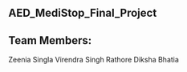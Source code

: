 AED_MediStop_Final_Project
--------------------------
Team Members:
------------
Zeenia Singla 
Virendra Singh Rathore
Diksha Bhatia
